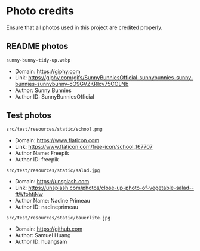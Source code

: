 # Photo credits

Ensure that all photos used in this project are credited properly.

## README photos

`sunny-bunny-tidy-up.webp`

- Domain: <https://giphy.com>
- Link: <https://giphy.com/gifs/SunnyBunniesOfficial-sunnybunnies-sunny-bunnies-sunnybunny-cO9GVZKRIov75COLNb>
- Author: Sunny Bunnies
- Author ID: SunnyBunniesOfficial

## Test photos

`src/test/resources/static/school.png`

- Domain: <https://www.flaticon.com>
- Link: <https://www.flaticon.com/free-icon/school_167707>
- Author Name: Freepik
- Author ID: freepik

`src/test/resources/static/salad.jpg`

- Domain: <https://unsplash.com>
- Link: <https://unsplash.com/photos/close-up-photo-of-vegetable-salad--ftWfohtjNw>
- Author Name: Nadine Primeau
- Author ID: nadineprimeau

`src/test/resources/static/bauerlite.jpg`

- Domain: <https://github.com>
- Author: Samuel Huang
- Author ID: huangsam
